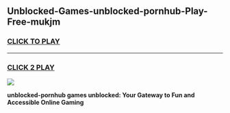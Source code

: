
## Unblocked-Games-unblocked-pornhub-Play-Free-mukjm
<h3>
<a href="https://premium76.site?title=unblocked-pornhub&ref=10A">CLICK TO PLAY</a></h3>
<hr>

<h3>
<a href="https://premium76.site?title=unblocked-pornhub&ref=10A">CLICK 2 PLAY</a>
  
</h3>

<a href="https://premium76.site?title=unblocked-pornhub&ref=10A"><img src="https://clearcache.store/games.png"></a>


**unblocked-pornhub games unblocked: Your Gateway to Fun and Accessible Online Gaming**
